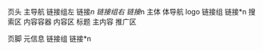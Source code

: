 页头
    主导航
        链接组左
            链接*n
        链接组右
            链接*n
主体
    体导航
        logo
        链接组
            链接*n
        搜索区
    内容容器
        内容区
            标题
            主内容
        推广区
            
页脚
    元信息
    链接组
        链接*n